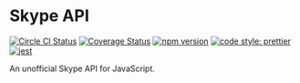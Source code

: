 # Skype API

[![Circle CI Status](https://circleci.com/gh/PatriceVignola/skype-api.svg?style=shield)](https://circleci.com/gh/PatriceVignola/skype-api) [![Coverage Status](https://coveralls.io/repos/github/PatriceVignola/skype-api/badge.svg?branch=master)](https://coveralls.io/github/PatriceVignola/skype-api?branch=master) [![npm version](https://badge.fury.io/js/skype-api.svg)](https://badge.fury.io/js/skype-api) [![code style: prettier](https://img.shields.io/badge/code_style-prettier-ff69b4.svg?style=flat-square)](https://github.com/prettier/prettier) [![jest](https://facebook.github.io/jest/img/jest-badge.svg)](https://github.com/facebook/jest)

An unofficial Skype API for JavaScript.
